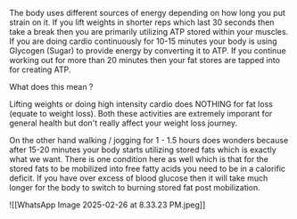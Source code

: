 
The body uses different sources of energy depending on how long you put strain on it. 
If you lift weights in shorter reps which last 30 seconds then take a break then you are primarily utilizing ATP stored within your muscles. 
If you are doing cardio continuously for 10-15 minutes your body is using Glycogen (Sugar) to provide energy by converting it to ATP. 
If you continue working out for more than 20 minutes then your fat stores are tapped into for creating ATP.

What does this mean ?

Lifting weights or doing high intensity cardio does NOTHING for fat loss (equate to weight loss). Both these activities are extremely imporant for general health but don't really affect your weight loss journey.

On the other hand walking / jogging for 1 - 1.5 hours does wonders because after 15-20 minutes your body starts utilizing stored fats which is exactly what we want. There is one condition here as well which is that for the stored fats to be mobilized into free fatty acids you need to be in a calorific deficit. If you have over excess of blood glucose then it will take much longer for the body to switch to burning stored fat post mobilization.

![[WhatsApp Image 2025-02-26 at 8.33.23 PM.jpeg]]